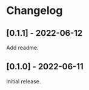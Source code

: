 # Changelog

<a name="0.1.1" />

## [0.1.1] - 2022-06-12

Add readme.

<a name="0.1.0" />

## [0.1.0] - 2022-06-11

Initial release.
